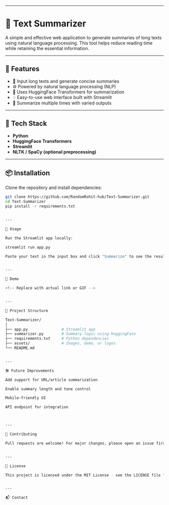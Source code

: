 


---

# 📝 Text Summarizer

A simple and effective web application to generate summaries of long texts using natural language processing. This tool helps reduce reading time while retaining the essential information.



---

## 🚀 Features

- 📄 Input long texts and generate concise summaries
- ⚙️ Powered by natural language processing (NLP)
- 🧠 Uses HuggingFace Transformers for summarization
- 💡 Easy-to-use web interface built with Streamlit
- 🔁 Summarize multiple times with varied outputs

---

## 🧰 Tech Stack

- **Python**
- **HuggingFace Transformers**
- **Streamlit**
- **NLTK / SpaCy (optional preprocessing)**

---

## 📦 Installation

Clone the repository and install dependencies:

```bash
git clone https://github.com/RandomRohit-hub/Text-Summarizer.git
cd Text-Summarizer
pip install -r requirements.txt


---

🧪 Usage

Run the Streamlit app locally:

streamlit run app.py

Paste your text in the input box and click "Summarize" to see the results instantly.


---

📸 Demo

<!-- Replace with actual link or GIF -->


---

📁 Project Structure

Text-Summarizer/
│
├── app.py               # Streamlit app
├── summarizer.py        # Summary logic using HuggingFace
├── requirements.txt     # Python dependencies
├── assets/              # Images, demo, or logos
└── README.md


---

🛠 Future Improvements

Add support for URL/article summarization

Enable summary length and tone control

Mobile-friendly UI

API endpoint for integration



---

🙌 Contributing

Pull requests are welcome! For major changes, please open an issue first to discuss what you would like to change.


---

📄 License

This project is licensed under the MIT License - see the LICENSE file for details.


---

📬 Contact


